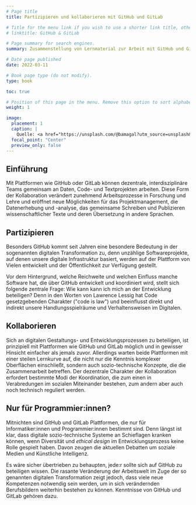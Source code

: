 ```yaml
---
# Page title
title: Partizipieren und kollaborieren mit GitHub und GitLab

# Title for the menu link if you wish to use a shorter link title, otherwise remove this option.
# linktitle: GitHub & GitLab

# Page summary for search engines.
summary: Zusammenstellung von Lernmaterial zur Arbeit mit GitHub und GitLab. 

# Date page published
date: 2022-03-11

# Book page type (do not modify).
type: book

toc: true

# Position of this page in the menu. Remove this option to sort alphabetically.
weight: 1

image:
  placement: 1
  caption: |
    Quelle: <a href="https://unsplash.com/@bamagal?utm_source=unsplash&utm_medium=referral&utm_content=creditCopyText">"My Life Through A Lens"</a> auf <a href="https://unsplash.com/s/photos/collaboration?utm_source=unsplash&utm_medium=referral&utm_content=creditCopyText">Unsplash</a>
  focal_point: "Center"
  preview_only: false
---
```


## Einführung

Mit Plattformen wie GitHub oder GitLab können dezentrale, interdisziplinäre Teams gemeinsam an Daten, Code- und Textprojekten arbeiten. Diese Form der Kollaboration verändert zunehmend Arbeitsprozesse in Forschung und Lehre und eröffnet neue Möglichkeiten für das Projektmanagement, die Datenerhebung und -analyse, das gemeinsame Schreiben und Publizieren wissenschaftlicher Texte und deren Übersetzung in andere Sprachen.

## Partizipieren

Besonders GitHub kommt seit Jahren eine besondere Bedeutung in der sogenannten digitalen Transformation zu, denn unzählige Softwareprojekte, auf denen unsere digitale Infrastruktur basiert, werden auf der Plattform von Vielen entwickelt und der Öffentlichkeit zur Verfügung gestellt. 

Vor dem Hintergrund, welche Reichweite und welchen Einfluss manche Software hat, die über GitHub entwickelt und koordiniert wird, stellt sich folgende zentrale Frage: Wie kann kann ich mich an der Entwicklung beteiligen? Denn in den Worten von Lawrence Lessig hat Code gesetzgebenden Charakter ("code is law") und beeinflusst direkt und indirekt unsere Handlungsspielräume und Verhaltensweisen im Digitalen. 

## Kollaborieren

Sich an digitalen Gestaltungs- und Entwicklungsprozessen zu beteiligen, ist prinzipiell mit Plattformen wie GitHub und GitLab möglich und in gewisser Hinsicht einfacher als jemals zuvor. Allerdings warten beide Plattformen mit einer steilen Lernkurve auf, die nicht nur die Kenntnis komplexer Oberflächen einschließt, sondern auch sozio-technische Konzepte, die die Zusammenarbeit betreffen. Der dezentrale Charakter der Kollaboration erfordert bestimmte Modi der Koordination, die zum einen in Verabredungen im sozialen Miteinander bestehen, zum andern aber auch noch technisch reguliert werden.

## Nur für Programmier:innen?

Mitnichten sind GitHub und GitLab Plattformen, die nur für Informatiker:innen und Programmier:innen bestimmt sind. Denn längst ist klar, dass digitale sozio-technische Systeme an Schieflagen kranken können, wenn Diversität und *ethical design* im Entwicklungsprozess keine Rolle gespielt haben. Davon zeugen die aktuellen Debatten um soziale Medien und Künstliche Intelligenz.

Es wäre sicher übertrieben zu behaupten, jede:r sollte sich auf GitHub zu beteiligen wissen. Die rasante Veränderung der Arbeitswelt im Zuge der so genannten digitalen Transformation zeigt jedoch, dass viele neue Kompetenzen notwendig sein werden, um in sich verändernden Berufsbildern weiterhin bestehen zu können. Kenntnisse von GitHub und GitLab gehören dazu. 